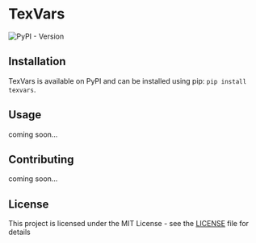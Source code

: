 # TexVars

![PyPI - Version](https://img.shields.io/pypi/v/texvars)

## Installation

TexVars is available on PyPI and can be installed using pip: `pip install texvars`.

## Usage

coming soon...

## Contributing

coming soon...

## License
This project is licensed under the MIT License - see the [LICENSE](LICENSE.txt) file for details
